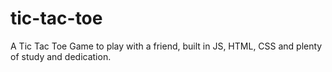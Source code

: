 # tic-tac-toe
A Tic Tac Toe Game to play with a friend, built in JS, HTML, CSS and plenty of study and dedication.

